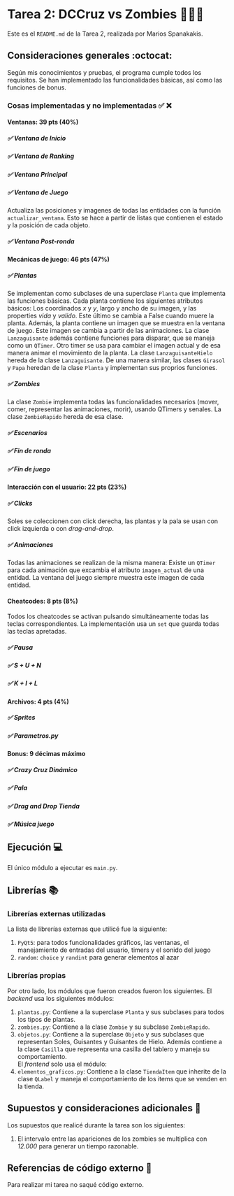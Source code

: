 # Tarea 2: DCCruz vs Zombies :zombie::seedling::sunflower:

Este es el ```README.md``` de la Tarea 2, realizada por Marios Spanakakis.

## Consideraciones generales :octocat:
Según mis conocimientos y pruebas, el programa cumple todos los requisitos. Se han implementado las funcionalidades básicas, así como las funciones de bonus.

### Cosas implementadas y no implementadas :white_check_mark: :x:

#### Ventanas: 39 pts (40%)
##### ✅ Ventana de Inicio
##### ✅ Ventana de Ranking	
##### ✅ Ventana Principal
##### ✅ Ventana de Juego
Actualiza las posiciones y imagenes de todas las entidades con la función ```actualizar_ventana```. Esto se hace a partir de listas que contienen el estado y la posición de cada objeto.
##### ✅ Ventana Post-ronda

#### Mecánicas de juego: 46 pts (47%)			
##### ✅ Plantas
Se implementan como subclases de una superclase ```Planta``` que implementa las funciones básicas. Cada planta contiene los siguientes atributos básicos: Los coordinados _x_ y _y_, largo y ancho de su imagen, y las properties _vida_ y _valido_. Este último se cambia a False cuando muere la planta. Además, la planta contiene un imagen que se muestra en la ventana de juego. Este imagen se cambia a partir de las animaciones.
La clase ```Lanzaguisante``` además contiene funciones para disparar, que se maneja como un ```QTimer```. Otro timer se usa para cambiar el imagen actual y de esa manera animar el movimiento de la planta. La clase ```LanzaguisanteHielo``` hereda de la clase ```Lanzaguisante```. De una manera similar, las clases ```Girasol``` y ```Papa``` heredan de la clase ```Planta``` y implementan sus proprios funciones.
##### ✅ Zombies
La clase ```Zombie``` implementa todas las funcionalidades necesarios (mover, comer, representar las animaciones, morir), usando QTimers y senales. La clase ```ZombieRapido``` hereda de esa clase.
##### ✅ Escenarios		
##### ✅ Fin de ronda	
##### ✅ Fin de juego	

#### Interacción con el usuario: 22 pts (23%)
##### ✅ Clicks	
Soles se coleccionen con click derecha, las plantas y la pala se usan con click izquierda o con _drag-and-drop_.
##### ✅ Animaciones
Todas las animaciones se realizan de la misma manera: Existe un ```QTimer``` para cada animación que excambia el atributo ```imagen_actual``` de una entidad. La ventana del juego siempre muestra este imagen de cada entidad.

#### Cheatcodes: 8 pts (8%)
Todos los cheatcodes se activan pulsando simultáneamente todas las teclas correspondientes. La implementación usa un ```set``` que guarda todas las teclas apretadas.
##### ✅ Pausa
##### ✅ S + U + N
##### ✅ K + I + L

#### Archivos: 4 pts (4%)
##### ✅ Sprites
##### ✅ Parametros.py

#### Bonus: 9 décimas máximo
##### ✅ Crazy Cruz Dinámico
##### ✅ Pala
##### ✅ Drag and Drop Tienda
##### ✅ Música juego

## Ejecución :computer:
El único módulo a ejecutar es  ```main.py```.  

## Librerías :books:
### Librerías externas utilizadas
La lista de librerías externas que utilicé fue la siguiente:
1. ```PyQt5```: para todos funcionalidades gráficos, las ventanas, el manejamiento de entradas del usuario, timers y el sonido del juego
2. ```random```: ```choice``` y ```randint``` para generar elementos al azar

### Librerías propias
Por otro lado, los módulos que fueron creados fueron los siguientes. El *backend* usa los siguientes módulos:
1. ```plantas.py```: Contiene a la superclase ```Planta``` y sus subclases para todos los tipos de plantas.
2. ```zombies.py```: Contiene a la clase ```Zombie``` y su subclase ```ZombieRapido```.
3. ```objetos.py```: Contiene a la superclase ```Objeto``` y sus subclases que representan Soles, Guisantes y Guisantes de Hielo. Además contiene a la clase ```Casilla``` que representa una casilla del tablero y maneja su comportamiento.  
El *frontend* solo usa el módulo:
1. ```elementos_graficos.py```: Contiene a la clase ```TiendaItem``` que inherite de la clase ```QLabel``` y maneja el comportamiento de los items que se venden en la tienda.

## Supuestos y consideraciones adicionales :thinking:
Los supuestos que realicé durante la tarea son los siguientes:
1. El intervalo entre las apariciones de los zombies se multiplica con _12.000_ para generar un tiempo razonable.  

## Referencias de código externo :book:
Para realizar mi tarea no saqué código externo.